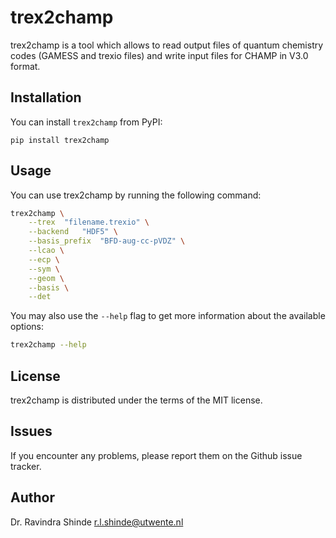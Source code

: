 
# trex2champ

trex2champ is a tool which allows to read output files of quantum
chemistry codes (GAMESS and trexio files) and write input files for
CHAMP in V3.0 format.

## Installation

You can install  `trex2champ` from PyPI:

    pip install trex2champ

## Usage

You can use trex2champ by running the following command:

```bash
trex2champ \
	--trex 	"filename.trexio" \
	--backend	"HDF5" \
	--basis_prefix  "BFD-aug-cc-pVDZ" \
	--lcao \
	--ecp \
	--sym \
	--geom \
	--basis \
	--det
```

You may also use the `--help` flag to get more information about the available options:

```bash
trex2champ --help
```

## License

trex2champ is distributed under the terms of the MIT license.

## Issues

If you encounter any problems, please report them on the Github issue tracker.

## Author

Dr. Ravindra Shinde
r.l.shinde@utwente.nl



